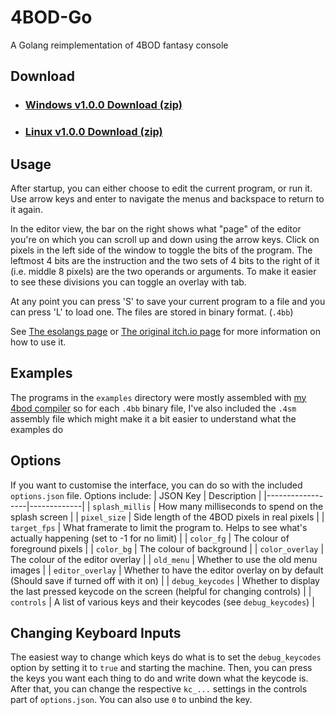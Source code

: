 # 4BOD-Go
A Golang reimplementation of 4BOD fantasy console

## Download
- ### [Windows v1.0.0 Download (zip)](https://github.com/Sam36502/4BOD-Go/releases/download/v1.0.0/4BoD-Go_v1.0.0_Windows.zip)
- ### [Linux v1.0.0 Download (zip)](https://github.com/Sam36502/4BOD-Go/releases/download/v1.0.0/4BoD-Go_v1.0.0_Linux.zip)

## Usage
After startup, you can either choose to edit the current
program, or run it. Use arrow keys and enter to navigate
the menus and backspace to return to it again.

In the editor
view, the bar on the right shows what "page" of the editor
you're on which you can scroll up and down using the arrow keys.
Click on pixels in the left side of the window to toggle the bits
of the program. The leftmost 4 bits are the instruction and the
two sets of 4 bits to the right of it (i.e. middle 8 pixels) are
the two operands or arguments. To make it easier to see these divisions
you can toggle an overlay with tab.

At any point you can press 'S' to save your current program to a file
and you can press 'L' to load one. The files are stored in binary format. (`.4bb`)

See [The esolangs page](https://esolangs.org/wiki/4BOD) or
[The original itch.io page](https://puarsliburf.itch.io/4bod-fantaly-console) for more
information on how to use it.

## Examples
The programs in the `examples` directory were mostly assembled with [my 4bod compiler](https://github.com/Sam36502/4BOD-Assembler)
so for each `.4bb` binary file, I've also included the `.4sm` assembly file which might
make it a bit easier to understand what the examples do

## Options
If you want to customise the interface, you can do so with the included `options.json` file.
Options include:
| JSON Key         | Description |
|------------------|-------------|
| `splash_millis`  | How many milliseconds to spend on the splash screen |
| `pixel_size`     | Side length of the 4BOD pixels in real pixels |
| `target_fps`     | What framerate to limit the program to. Helps to see what's actually happening (set to -1 for no limit) |
| `color_fg`       | The colour of foreground pixels |
| `color_bg`       | The colour of background |
| `color_overlay`  | The colour of the editor overlay |
| `old_menu`       | Whether to use the old menu images |
| `editor_overlay` | Whether to have the editor overlay on by default (Should save if turned off with it on) |
| `debug_keycodes` | Whether to display the last pressed keycode on the screen (helpful for changing controls) |
| `controls`       | A list of various keys and their keycodes (see `debug_keycodes`) |

## Changing Keyboard Inputs
The easiest way to change which keys do what is to set the `debug_keycodes` option by setting it to `true`
and starting the machine. Then, you can press the keys you want each thing to do and write down what the
keycode is. After that, you can change the respective `kc_...` settings in the controls part of `options.json`.
You can also use `0` to unbind the key.

